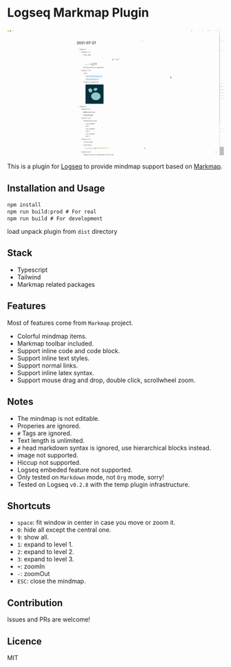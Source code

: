 # Logseq Markmap Plugin

![Screencast](./screencast.gif)

This is a plugin for [Logseq](https://github.com/logseq/logseq) to provide mindmap support based on [Markmap](https://github.com/gera2ld/markmap).

## Installation and Usage

```
npm install
npm run build:prod # For real
npm run build # For development
```

load unpack plugin from `dist` directory

## Stack

* Typescript
* Tailwind
* Markmap related packages

## Features

Most of features come from `Markmap` project.

* Colorful mindmap items.
* Markmap toolbar included.
* Support inline code and code block.
* Support inline text styles.
* Support normal links.
* Support inline latex syntax.
* Support mouse drag and drop, double click, scrollwheel zoom.

## Notes

* The mindmap is not editable.
* Properies are ignored.
* `#` Tags are ignored.
* Text length is unlimited.
* `#` head markdown syntax is ignored, use hierarchical blocks instead.
* image not supported.
* Hiccup not supported.
* Logseq embeded feature not supported.
* Only tested on `Markdown` mode, not `Org` mode, sorry!
* Tested on Logseq `v0.2.8` with the temp plugin infrastructure.

## Shortcuts

* `space`: fit window in center in case you move or zoom it.
* `0`: hide all except the central one.
* `9`: show all.
* `1`: expand to level 1.
* `2`: expand to level 2.
* `3`: expand to level 3.
* `+`: zoomIn
* `-`: zoomOut
* `ESC`: close the mindmap.
## Contribution

Issues and PRs are welcome!

## Licence

MIT
